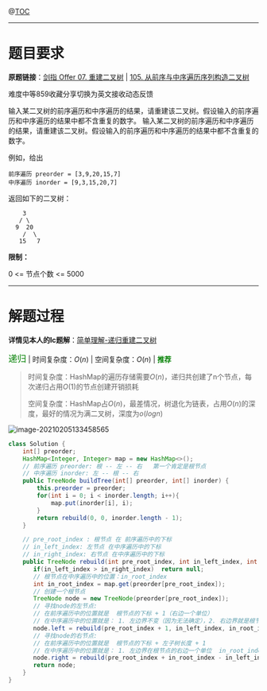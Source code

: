 @[TOC](目录)

***

# 题目要求

**原题链接**：[剑指 Offer 07. 重建二叉树](https://leetcode-cn.com/problems/zhong-jian-er-cha-shu-lcof/) | [105. 从前序与中序遍历序列构造二叉树](https://leetcode-cn.com/problems/construct-binary-tree-from-preorder-and-inorder-traversal/)

难度中等859收藏分享切换为英文接收动态反馈

输入某二叉树的前序遍历和中序遍历的结果，请重建该二叉树。假设输入的前序遍历和中序遍历的结果中都不含重复的数字。
输入某二叉树的前序遍历和中序遍历的结果，请重建该二叉树。假设输入的前序遍历和中序遍历的结果中都不含重复的数字。

例如，给出

```
前序遍历 preorder = [3,9,20,15,7]
中序遍历 inorder = [9,3,15,20,7]
```

返回如下的二叉树：

```
    3
   / \
  9  20
    /  \
   15   7
```

**限制：**

0 <= 节点个数 <= 5000

***

# 解题过程

**详情见本人的lc题解**：[简单理解-递归重建二叉树](https://leetcode-cn.com/problems/zhong-jian-er-cha-shu-lcof/solution/jian-dan-li-jie-di-gui-zhong-jian-er-cha-ursl/)

<font color=green size=4>递归</font> | 时间复杂度：$O(n)$ | 空间复杂度：$O(n)$ | <font color=green>**推荐**</font>

> 时间复杂度：HashMap的遍历存储需要$O(n)$，递归共创建了n个节点，每次递归占用$O(1)$的节点创建开销损耗
>
> 空间复杂度：HashMap占$O(n)$，最差情况，树退化为链表，占用$O(n)$的深度，最好的情况为满二叉树，深度为$o(logn)$

![image-20210205133458565](https://gitee.com/qiangyuanbao/MyBlogPic/raw/master/img/image-20210205133458565.png)

```java
class Solution {
    int[] preorder;
    HashMap<Integer, Integer> map = new HashMap<>();
    // 前序遍历 preorder: 根 -- 左 -- 右   第一个肯定是根节点
    // 中序遍历 inorder: 左 -- 根 -- 右
    public TreeNode buildTree(int[] preorder, int[] inorder) {
        this.preorder = preorder;
        for(int i = 0; i < inorder.length; i++){
            map.put(inorder[i], i);
        }
        return rebuild(0, 0, inorder.length - 1);  
    }

    // pre_root_index : 根节点 在 前序遍历中的下标
    // in_left_index: 左节点 在中序遍历中的下标
    // in_right_index: 右节点 在中序遍历中的下标
    public TreeNode rebuild(int pre_root_index, int in_left_index, int in_right_index){
       if(in_left_index > in_right_index)  return null;
       // 根节点在中序遍历中的位置：in_root_index
       int in_root_index = map.get(preorder[pre_root_index]);
       // 创建一个根节点
       TreeNode node = new TreeNode(preorder[pre_root_index]);
       // 寻找node的左节点: 
       // 在前序遍历中的位置就是  根节点的下标 + 1（右边一个单位）
       // 在中序遍历中的位置就是： 1. 左边界不变（因为无法确定），2. 右边界就是根节点的左边一个单位 in_root_index - 1
       node.left = rebuild(pre_root_index + 1, in_left_index, in_root_index - 1);
       // 寻找node的右节点: 
       // 在前序遍历中的位置就是  根节点的下标 + 左子树长度 + 1
       // 在中序遍历中的位置就是： 1. 左边界在根节点的右边一个单位  in_root_index + 1, 2. 右边界无法确定
       node.right = rebuild(pre_root_index + in_root_index - in_left_index + 1, in_root_index + 1, in_right_index);
       return node;
    }
}
```


